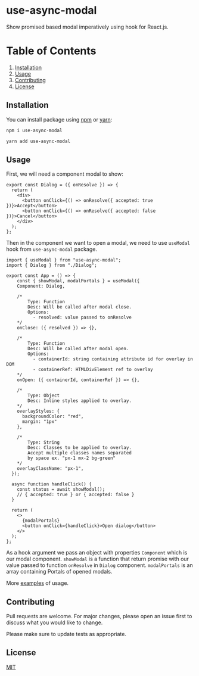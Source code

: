 # use-async-modal

Show promised based modal imperatively using hook for React.js.

# Table of Contents

1. [Installation](#installation)
2. [Usage](#usage)
3. [Contributing](#contributing)
4. [License](#license)

## Installation

You can install package using [npm](https://www.npmjs.com/package/use-async-modal) or [yarn](https://yarnpkg.com/):

```bash
npm i use-async-modal

yarn add use-async-modal
```

## Usage

First, we will need a component modal to show:

```JSX
export const Dialog = ({ onResolve }) => {
  return (
    <div>
      <button onClick={() => onResolve({ accepted: true })}>Accept</button>
      <button onClick={() => onResolve({ accepted: false })}>Cancel</button>
    </div>
  );
};
```

Then in the component we want to open a modal, we need to use `useModal` hook from `use-async-modal` package.

```JSX
import { useModal } from "use-async-modal";
import { Dialog } from "./Dialog";

export const App = () => {
    const { showModal, modalPortals } = useModal({
    Component: Dialog,

    /*
        Type: Function
        Desc: Will be called after modal close.
        Options:
          - resolved: value passed to onResolve
    */
    onClose: ({ resolved }) => {},

    /*
        Type: Function
        Desc: Will be called after modal open.
        Options:
          - containerId: string containing attribute id for overlay in DOM
          - containerRef: HTMLDivElement ref to overlay
    */
    onOpen: ({ containerId, containerRef }) => {},

    /*
        Type: Object
        Desc: Inline styles applied to overlay.
    */
    overlayStyles: {
      backgroundColor: "red",
      margin: "1px"
    },

    /*
        Type: String
        Desc: Classes to be applied to overlay.
        Accept multiple classes names separated
        by space ex. "px-1 mx-2 bg-green"
    */
    overlayClassName: "px-1",
  });

  async function handleClick() {
    const status = await showModal();
    // { accepted: true } or { accepted: false }
  }

  return (
    <>
      {modalPortals}
      <button onClick={handleClick}>Open dialog</button>
    </>
  );
};

```

As a hook argument we pass an object with properties `Component` which is our modal component. `showModal` is a function that return promise with our value passed to function `onResolve` in `Dialog` component. `modalPortals` is an array containing Portals of opened modals.

More [examples](https://github.com/Harasz/use-async-modal/tree/main/examples) of usage.

## Contributing

Pull requests are welcome. For major changes, please open an issue first to discuss what you would like to change.

Please make sure to update tests as appropriate.

## License

[MIT](https://github.com/Harasz/use-async-modal/blob/main/LICENSE)
